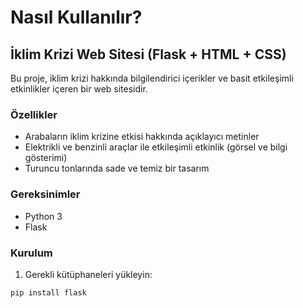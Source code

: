 # Nasıl Kullanılır?

## İklim Krizi Web Sitesi (Flask + HTML + CSS)

Bu proje, iklim krizi hakkında bilgilendirici içerikler ve basit etkileşimli etkinlikler içeren bir web sitesidir.

### Özellikler

- Arabaların iklim krizine etkisi hakkında açıklayıcı metinler
- Elektrikli ve benzinli araçlar ile etkileşimli etkinlik (görsel ve bilgi gösterimi)
- Turuncu tonlarında sade ve temiz bir tasarım

### Gereksinimler

- Python 3
- Flask

### Kurulum

1. Gerekli kütüphaneleri yükleyin:

```bash
pip install flask

